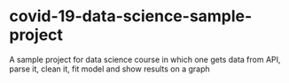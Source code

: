 # covid-19-data-science-sample-project
A sample project for data science course in which one gets data from API, parse it, clean it, fit model and show results on a graph
